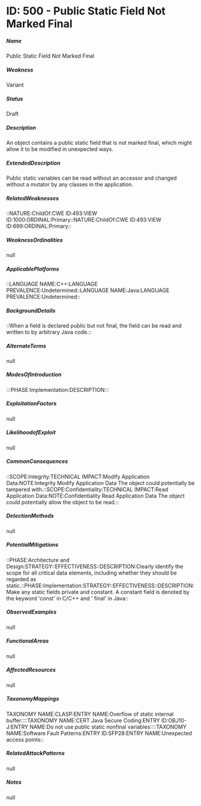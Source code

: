 # ID: 500 - Public Static Field Not Marked Final
<h5>Name</h5>Public Static Field Not Marked Final
<h5>Weakness</h5>Variant
<h5>Status</h5>Draft
<h5>Description</h5>An object contains a public static field that is not marked final, which might allow it to be modified in unexpected ways.
<h5>ExtendedDescription</h5>Public static variables can be read without an accessor and changed without a mutator by any classes in the application.
<h5>RelatedWeaknesses</h5>::NATURE:ChildOf:CWE ID:493:VIEW ID:1000:ORDINAL:Primary::NATURE:ChildOf:CWE ID:493:VIEW ID:699:ORDINAL:Primary::
<h5>WeaknessOrdinalities</h5>null
<h5>ApplicablePlatforms</h5>::LANGUAGE NAME:C++:LANGUAGE PREVALENCE:Undetermined::LANGUAGE NAME:Java:LANGUAGE PREVALENCE:Undetermined::
<h5>BackgroundDetails</h5>::When a field is declared public but not final, the field can be read and written to by arbitrary Java code.::
<h5>AlternateTerms</h5>null
<h5>ModesOfIntroduction</h5>:::PHASE:Implementation:DESCRIPTION:::
<h5>ExploitationFactors</h5>null
<h5>LikelihoodofExploit</h5>null
<h5>CommonConsequences</h5>::SCOPE:Integrity:TECHNICAL IMPACT:Modify Application Data:NOTE:Integrity Modify Application Data The object could potentially be tampered with.::SCOPE:Confidentiality:TECHNICAL IMPACT:Read Application Data:NOTE:Confidentiality Read Application Data The object could potentially allow the object to be read.::
<h5>DetectionMethods</h5>null
<h5>PotentialMitigations</h5>::PHASE:Architecture and Design:STRATEGY::EFFECTIVENESS::DESCRIPTION:Clearly identify the scope for all critical data elements, including whether they should be regarded as static.::PHASE:Implementation:STRATEGY::EFFECTIVENESS::DESCRIPTION:Make any static fields private and constant. A constant field is denoted by the keyword 'const' in C/C++ and ' final' in Java::
<h5>ObservedExamples</h5>null
<h5>FunctionalAreas</h5>null
<h5>AffectedResources</h5>null
<h5>TaxonomyMappings</h5>TAXONOMY NAME:CLASP:ENTRY NAME:Overflow of static internal buffer::::TAXONOMY NAME:CERT Java Secure Coding:ENTRY ID:OBJ10-J:ENTRY NAME:Do not use public static nonfinal variables::::TAXONOMY NAME:Software Fault Patterns:ENTRY ID:SFP28:ENTRY NAME:Unexpected access points::
<h5>RelatedAttackPatterns</h5>null
<h5>Notes</h5>null

